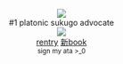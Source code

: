 <div align = "center">

![](https://komarev.com/ghpvc/?username=zyvism&color=0d0d0d&style=flat-square&label=_witnesses)
<br> 
#1 platonic sukugo advocate<br>
<img src="https://github.com/user-attachments/assets/a11983e0-e165-42d1-bc22-f8c98692cf0d">
<br>
<a href="https://rentry.co/maIevolentvoid">rentry</a> <a href="https://goge.atabook.org">新book</a><br>
<sup>sign my ata >_0</sup>
